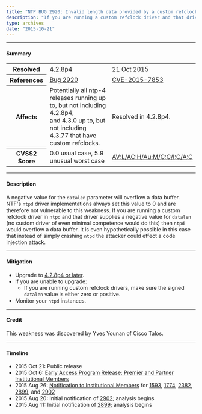 ```yaml
---
title: "NTP BUG 2920: Invalid length data provided by a custom refclock driver could cause a buffer overflow"
description: "If you are running a custom refclock driver and that driver incorrectly supplies a negative value for datalen, ntpd will overflow a data buffer. This bug was resolved in NTP 4.2.8p4."
type: archives
date: "2015-10-21"
---
```


* * *

#### Summary

<table>
  <tbody>
	<tr>
		<th><b>Resolved</b></th>
		<td><a href="/support/securitynotice/4_2_8p4-release-announcement/">4.2.8p4</a></td>
		<td>21 Oct 2015</td>
	</tr>
	<tr>
		<th><b>References</b></th>
		<td><a href="https://bugs.ntp.org/show_bug.cgi?id=2920">Bug 2920</a></td>
		<td><a href="https://nvd.nist.gov/vuln/detail/CVE-2015-7853">CVE-2015-7853</a></td>
	</tr>
	<tr>
		<th><b>Affects</b></th>
		<td>Potentially all ntp-4 releases running up to, but not including 4.2.8p4,<br> and 4.3.0 up to, but not including 4.3.77 that have custom refclocks.</td>
		<td>Resolved in 4.2.8p4.</td>
	</tr>
	<tr>
		<th><b>CVSS2 Score</b></th>
		<td>0.0 usual case, 5.9 unusual worst case</td>
		<td><a href="https://nvd.nist.gov/vuln-metrics/cvss/v2-calculator?calculator&version=2.0&vector=(AV:L/AC:H/Au:M/C:C/I:C/A:C)">AV:L/AC:H/Au:M/C:C/I:C/A:C</a></td>
	</tr>	
  </tbody>	
</table>

* * *
    
#### Description 

A negative value for the `datalen` parameter will overflow a data buffer. NTF's `ntpd` driver implementations always set this value to 0 and are therefore not vulnerable to this weakness. If you are running a custom refclock driver in `ntpd` and that driver supplies a negative value for `datalen` (no custom driver of even minimal competence would do this) then `ntpd` would overflow a data buffer. It is even hypothetically possible in this case that instead of simply crashing `ntpd` the attacker could effect a code injection attack.

* * *
    
#### Mitigation

* Upgrade to [4.2.8p4 or later](/downloads/).
* If you are unable to upgrade:
  *  If you are running custom refclock drivers, make sure the signed `datalen` value is either zero or positive.
* Monitor your `ntpd` instances. 

* * *

#### Credit

This weakness was discovered by Yves Younan of Cisco Talos.

* * *

#### Timeline

* 2015 Oct 21: Public release
* 2015 Oct 6: [Early Access Program Release: Premier and Partner Institutional Members](https://www.nwtime.org/membership/benefits/)
* 2015 Aug 26: [Notification to Institutional Members](https://www.nwtime.org/membership/benefits/) for [1593](/support/securitynotice/ntpbug1593/), [1774](/support/securitynotice/ntpbug1774/), [2382](/support/securitynotice/ntpbug2382/), [2899](/support/securitynotice/ntpbug2899/), and [2902](/support/securitynotice/ntpbug2902/)
* 2015 Aug 20: Initial notification of [2902](/support/securitynotice/ntpbug2902/); analysis begins
* 2015 Aug 11: Initial notification of [2899](/support/securitynotice/ntpbug2899/); analysis begins